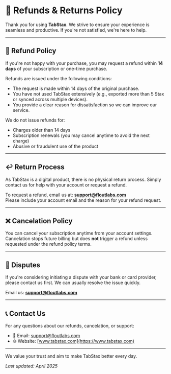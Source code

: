 # 💸 Refunds & Returns Policy

Thank you for using **TabStax**. We strive to ensure your experience is seamless and productive. If you're not satisfied, we're here to help.

---

## 🔁 Refund Policy

If you're not happy with your purchase, you may request a refund within **14 days** of your subscription or one-time purchase.

Refunds are issued under the following conditions:

- The request is made within 14 days of the original purchase.
- You have not used TabStax extensively (e.g., exported more than 5 Stax or synced across multiple devices).
- You provide a clear reason for dissatisfaction so we can improve our service.

We do not issue refunds for:

- Charges older than 14 days
- Subscription renewals (you may cancel anytime to avoid the next charge)
- Abusive or fraudulent use of the product

---

## ↩️ Return Process

As TabStax is a digital product, there is no physical return process. Simply contact us for help with your account or request a refund.

To request a refund, email us at: **support@floutlabs.com**  
Please include your account email and the reason for your refund request.

---

## ❌ Cancelation Policy

You can cancel your subscription anytime from your account settings. Cancelation stops future billing but does **not** trigger a refund unless requested under the refund policy terms.

---

## 🤝 Disputes

If you're considering initiating a dispute with your bank or card provider, please contact us first. We can usually resolve the issue quickly.

Email us: **support@floutlabs.com**

---

## 📞 Contact Us

For any questions about our refunds, cancelation, or support:

- 📧 Email: [support@floutlabs.com](mailto:support@floutlabs.com)
- 🌐 Website: [www.tabstax.com](https://www.tabstax.com)

---

We value your trust and aim to make TabStax better every day.

*Last updated: April 2025*
